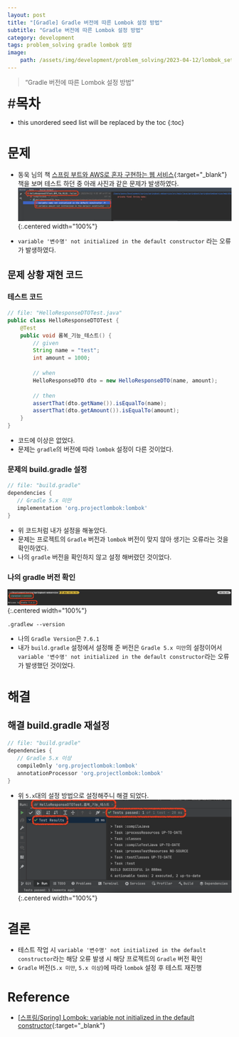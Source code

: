 ```yaml
---
layout: post
title: "[Gradle] Gradle 버전에 따른 Lombok 설정 방법"
subtitle: "Gradle 버전에 따른 Lombok 설정 방법"
category: development
tags: problem_solving gradle lombok 설정
image:
    path: /assets/img/development/problem_solving/2023-04-12/lombok_settings_according_to_gradle_version_cover.png
---
```


> “Gradle 버전에 따른 Lombok 설정 방법”

<span style="font-size:30px;">\#**목차**</span>
* this unordered seed list will be replaced by the toc
{:toc}

# 문제
- 동욱 님의 책 [스프링 부트와 AWS로 혼자 구현하는 웹 서비스]{:target="_blank"} 책을 보며 테스트 하던 중 아래 사진과 같은 문제가 발생하였다.
![](/assets/img/development/problem_solving/2023-04-12/gradle_version_under5.png){:.centered width="100%"}

- `variable '변수명' not initialized in the default constructor` 라는 오류가 발생하였다.

## 문제 상황 재현 코드
### 테스트 코드
```java
// file: "HelloResponseDTOTest.java"
public class HelloResponseDTOTest {
    @Test
    public void 롬복_기능_테스트() {
        // given
        String name = "test";
        int amount = 1000;

        // when
        HelloResponseDTO dto = new HelloResponseDTO(name, amount);

        // then
        assertThat(dto.getName()).isEqualTo(name);
        assertThat(dto.getAmount()).isEqualTo(amount);
    }
}
```

- 코드에 이상은 없었다.
- 문제는 `gradle`의 버전에 따라 `lombok` 설정이 다른 것이었다. 

### 문제의 build.gradle 설정
```gradle
// file: "build.gradle"
dependencies {
   // Gradle 5.x 미만
   implementation 'org.projectlombok:lombok'
}
```
- 위 코드처럼 내가 설정을 해놓았다.
- 문제는 프로젝트의 `Gradle` 버전과 `lombok` 버전이 맞지 않아 생기는 오류라는 것을 확인하였다.
- 나의 `gradle` 버전을 확인하지 않고 설정 해버렸던 것이었다.

### 나의 gradle 버전 확인
![](/assets/img/development/problem_solving/2023-04-12/gradle_version.png){:.centered width="100%"}
```shell
.gradlew --version
```
- 나의 `Gradle Version`은 `7.6.1`
- 내가 `build.gradle` 설정에서 설정해 준 버전은 `Gradle 5.x 미만`의 설정이어서 `variable '변수명' not initialized in the default constructor`라는 오류가 발생했던 것이었다.

# 해결
## 해결 build.gradle 재설정
```gradle
// file: "build.gradle"
dependencies {
   // Gradle 5.x 이상
   compileOnly 'org.projectlombok:lombok'
   annotationProcessor 'org.projectlombok:lombok'
}
```

- 위 `5.x`대의 설정 방법으로 설정해주니 해결 되었다.
![](/assets/img/development/problem_solving/2023-04-12/gradle_version_upper5.png){:.centered width="100%"}

# 결론
- 테스트 작업 시 `variable '변수명' not initialized in the default constructor`라는 해당 오류 발생 시 해당 프로젝트의 `Gradle` 버전 확인
- `Gradle` 버전(`5.x 미만`, `5.x 이상`)에 따라 `lombok` 설정 후 테스트 재진행

# Reference
- [[스프링/Spring] Lombok: variable not initialized in the default constructor](https://deeplify.dev/back-end/spring/lombok-required-args-constructor-initialize-error){:target="_blank"}

<!-- Links -->
[스프링 부트와 AWS로 혼자 구현하는 웹 서비스]: https://product.kyobobook.co.kr/detail/S000001019679